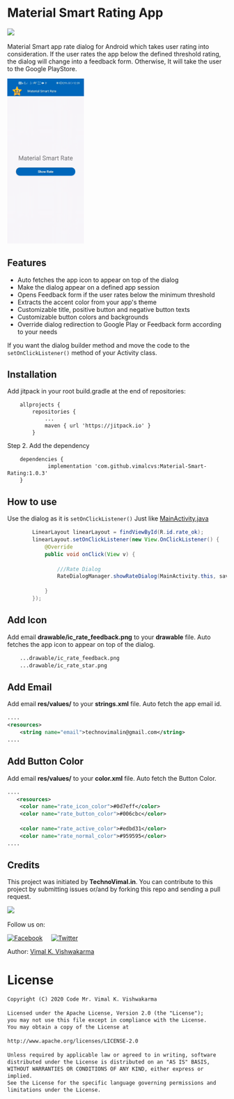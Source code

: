 # Material Smart Rating App
[![](https://jitpack.io/v/vimalcvs/Material-Smart-Rating.svg)](https://jitpack.io/#vimalcvs/Material-Smart-Rating)

Material Smart app rate dialog for Android which takes user rating into consideration. If the user rates the app below the defined threshold rating, the dialog will change into a feedback form. Otherwise, It will take the user to the
Google PlayStore.

<img src="demo.gif" width="35%"/>

## Features
- Auto fetches the app icon to appear on top of the dialog
- Make the dialog appear on a defined app session
- Opens Feedback form if the user rates below the minimum threshold
- Extracts the accent color from your app's theme
- Customizable title, positive button and negative button texts
- Customizable button colors and backgrounds
- Override dialog redirection to Google Play or Feedback form according to your needs

If you want the dialog builder method and move the code to the `setOnClickListener()` method of your Activity class.
 
## Installation

Add jitpack in your root build.gradle at the end of repositories:
```
	allprojects {
		repositories {
			...
			maven { url 'https://jitpack.io' }
		}
```
Step 2. Add the dependency

```
	dependencies {
	         implementation 'com.github.vimalcvs:Material-Smart-Rating:1.0.3'
	}
```

## How to use
Use the dialog as it is `setOnClickListener()` Just like <a href="https://github.com/vimalcvs/Material-Smart-Rating/blob/master/app/src/main/java/com/vimalcvs/myrateapp/MainActivity.java">MainActivity.java</a>
```java
        LinearLayout linearLayout = findViewById(R.id.rate_ok);
        linearLayout.setOnClickListener(new View.OnClickListener() {
            @Override
            public void onClick(View v) {
	    
                ///Rate Dialog
                RateDialogManager.showRateDialog(MainActivity.this, savedInstanceState);

            }
        });
```
## Add Icon 
Add email **drawable/ic_rate_feedback.png** to your **drawable** file. Auto fetches the app icon to appear on top of the dialog.
```xml
    ...drawable/ic_rate_feedback.png
    ...drawable/ic_rate_star.png
```
## Add Email
Add email **res/values/** to your **strings.xml** file. Auto fetch the app email id.
```xml
....
<resources>
    <string name="email">technovimalin@gmail.com</string>
....
```
## Add Button Color
Add email **res/values/** to your **color.xml** file. Auto fetch the Button Color.
```xml
....
   <resources>
    <color name="rate_icon_color">#0d7eff</color>
    <color name="rate_button_color">#006cbc</color>
	  
    <color name="rate_active_color">#edbd31</color>
    <color name="rate_normal_color">#959595</color>
....
```

## Credits

This project was initiated by **TechnoVimal.in**. You can contribute to this project by submitting issues or/and by forking this repo and sending a pull request.

![](https://mlsvormsouvm.i.optimole.com/DV0GLTY-FqZU1jKu/w:auto/h:auto/q:auto/https://www.technovimal.in/wp-content/uploads/2019/09/technovimal_moblie_logo_250x40-1.png)

Follow us on:

[![Facebook](http://codemybrainsout.com/files/img/fb.png)](https://www.facebook.com/vimalcvs)&nbsp;&nbsp;&nbsp;&nbsp;&nbsp;[![Twitter](http://codemybrainsout.com/files/img/tw.png)](https://twitter.com/vimalvishwakar6)

Author: [Vimal K. Vishwakarma](https://github.com/vimal)

# License
```
Copyright (C) 2020 Code Mr. Vimal K. Vishwakarma

Licensed under the Apache License, Version 2.0 (the "License");
you may not use this file except in compliance with the License.
You may obtain a copy of the License at

http://www.apache.org/licenses/LICENSE-2.0

Unless required by applicable law or agreed to in writing, software
distributed under the License is distributed on an "AS IS" BASIS,
WITHOUT WARRANTIES OR CONDITIONS OF ANY KIND, either express or implied.
See the License for the specific language governing permissions and
limitations under the License.
```
